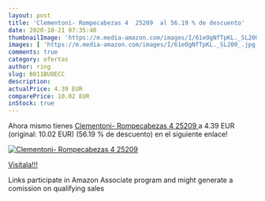 ```yaml
---
layout: post
title: 'Clementoni- Rompecabezas 4  25209  al 56.19 % de descuento'
date: 2020-10-21 07:35:40
thumbnailImage: 'https://m.media-amazon.com/images/I/61eOgNfTpKL._SL200_.jpg'
images: [ 'https://m.media-amazon.com/images/I/61eOgNfTpKL._SL200_.jpg' ]
comments: true
category: ofertas
author: ring
slug: B011BUOECC
description:
actualPrice: 4.39 EUR
comparePrice: 10.02 EUR
inStock: true
---
```


Ahora mismo tienes [Clementoni- Rompecabezas 4  25209 ](https://www.amazon.es/dp/B011BUOECC/?tag=tolees-21) a 4.39 EUR (original: 10.02 EUR) (56.19 %  de descuento) en el siguiente enlace!

[![Clementoni- Rompecabezas 4  25209 ](https://m.media-amazon.com/images/I/61eOgNfTpKL._SL200_.jpg)](https://www.amazon.es/dp/B011BUOECC/?tag=tolees-21)

[Visítala!!!](https://www.amazon.es/dp/B011BUOECC/?tag=tolees-21)

Links participate in Amazon Associate program and might generate a comission on qualifying sales
